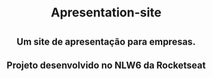 <h1 align="center">Apresentation-site<h1>

<h2 align="center">Um site de apresentação para empresas.</h2>
<h2 align="center">Projeto desenvolvido no NLW6 da Rocketseat</h2>
